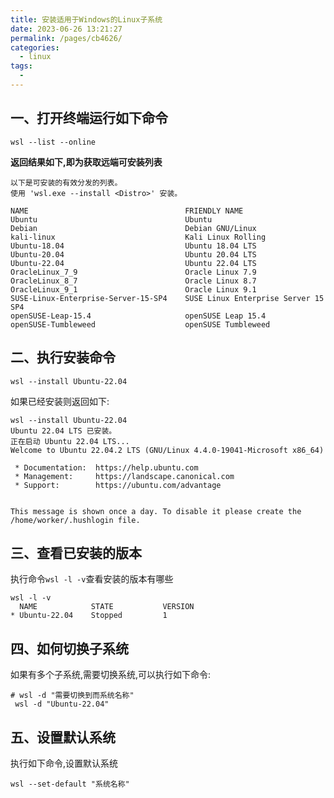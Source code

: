 ```yaml
---
title: 安装适用于Windows的Linux子系统
date: 2023-06-26 13:21:27
permalink: /pages/cb4626/
categories:
  - linux
tags:
  -
---
```


## 一、打开终端运行如下命令

```shell
wsl --list --online
```

**返回结果如下,即为获取远端可安装列表**

```shell
以下是可安装的有效分发的列表。
使用 'wsl.exe --install <Distro>' 安装。

NAME                                   FRIENDLY NAME
Ubuntu                                 Ubuntu
Debian                                 Debian GNU/Linux
kali-linux                             Kali Linux Rolling
Ubuntu-18.04                           Ubuntu 18.04 LTS
Ubuntu-20.04                           Ubuntu 20.04 LTS
Ubuntu-22.04                           Ubuntu 22.04 LTS
OracleLinux_7_9                        Oracle Linux 7.9
OracleLinux_8_7                        Oracle Linux 8.7
OracleLinux_9_1                        Oracle Linux 9.1
SUSE-Linux-Enterprise-Server-15-SP4    SUSE Linux Enterprise Server 15 SP4
openSUSE-Leap-15.4                     openSUSE Leap 15.4
openSUSE-Tumbleweed                    openSUSE Tumbleweed
```

## 二、执行安装命令

```shell
wsl --install Ubuntu-22.04
```

如果已经安装则返回如下:

```shell
wsl --install Ubuntu-22.04
Ubuntu 22.04 LTS 已安装。
正在启动 Ubuntu 22.04 LTS...
Welcome to Ubuntu 22.04.2 LTS (GNU/Linux 4.4.0-19041-Microsoft x86_64)

 * Documentation:  https://help.ubuntu.com
 * Management:     https://landscape.canonical.com
 * Support:        https://ubuntu.com/advantage


This message is shown once a day. To disable it please create the
/home/worker/.hushlogin file.
```

## 三、查看已安装的版本

执行命令`wsl -l -v`查看安装的版本有哪些

```shell
wsl -l -v
  NAME            STATE           VERSION
* Ubuntu-22.04    Stopped         1
```

## 四、如何切换子系统

如果有多个子系统,需要切换系统,可以执行如下命令:

```shell
# wsl -d "需要切换到而系统名称"
 wsl -d "Ubuntu-22.04"
```

## 五、设置默认系统

执行如下命令,设置默认系统

```shell
wsl --set-default "系统名称"
```

